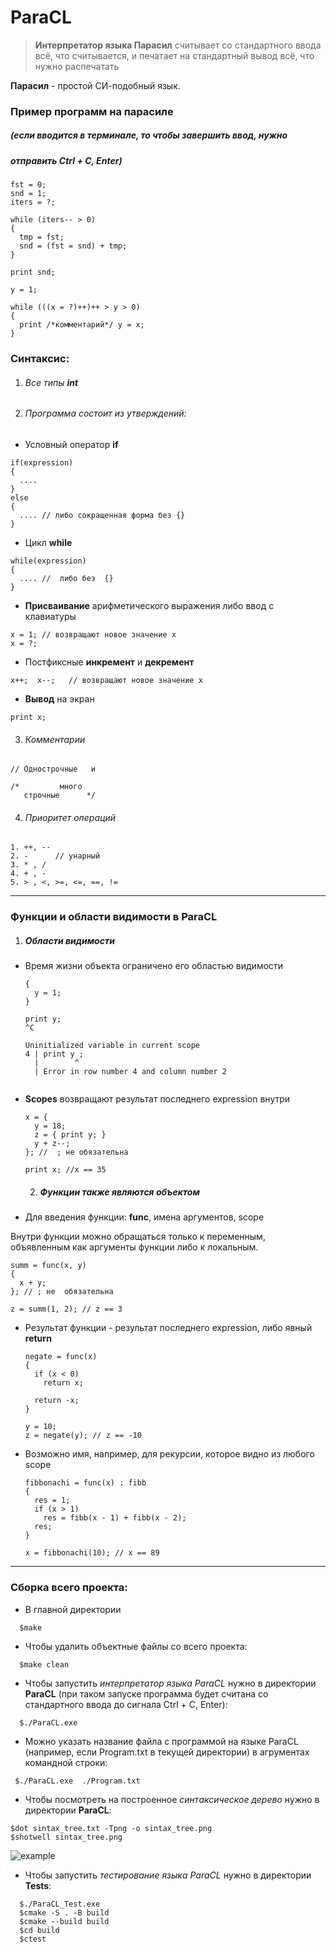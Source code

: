 # ParaCL 

> **Интерпретатор языка Парасил** считывает со стандартного ввода всё, что считывается, и печатает на стандартный вывод всё, что нужно распечатать

 **Парасил** - простой СИ-подобный язык.
  
 ### Пример программ на парасиле
 ##### (если вводится в терминале, то чтобы завершить ввод, нужно
 ##### отправить Ctrl + C, Enter)
 

  ```
  fst = 0;
  snd = 1;
  iters = ?;

  while (iters-- > 0)
  {
    tmp = fst;
    snd = (fst = snd) + tmp;
  }

  print snd;

  ```

  ```
  y = 1;

  while (((x = ?)++)++ > y > 0)
  {
    print /*комментарий*/ y = x;
  }

  ```

 ### Синтаксис:

  1. ###### Все типы **int**

  2. ###### Программа состоит из *утверждений*:


  * Условный оператор **if**
  ```
  if(expression) 
  {
    ....
  }
  else
  {
    .... // либо сокращенная форма без {}
  }
  ```


  * Цикл **while**
  ```
  while(expression)
  {
    .... //  либо без  {}
  }
  ```


  * **Присваивание** арифметического выражения либо ввод с клавиатуры
  ```
  x = 1; // возвращают новое значение x
  x = ?; 
  ```


  * Постфиксные **инкремент** и **декремент**
  ```
  x++;  x--;   // возвращают новое значение x 
  ```


  * **Вывод** на экран
  ```
  print x; 
  ```


  3. ###### Комментарии
  ```
  // Однострочные   и 

  /*         много
     строчные      */
  ```


  4. ###### Приоритет операций
  ```
  1. ++, --
  2. -      // унарный
  3. * , /
  4. + , -
  5. > , <, >=, <=, ==, !=
  ```

-----------------------------------------------------------------------------

 ### Функции и области видимости в ParaCL


  1. ##### Области видимости

* Время жизни объекта ограничено его областью видимости
  ```
  {
    y = 1;
  }

  print y;
  ^C

  Uninitialized variable in current scope
  4 | print y ; 
    |        ^
    | Error in row number 4 and column number 2


  ```


* **Scopes** возвращают результат последнего expression внутри
  ```
  x = {
    y = 18;
    z = { print y; }
    y + z--;
  }; //  ; не обязательна

  print x; //x == 35
  ```



  2. ##### Функции также являются объектом

* Для введения функции:  **func**, имена аргументов, scope

Внутри функции можно обращаться только к переменным, объявленным как аргументы функции либо к локальным.

  ```
  summ = func(x, y)
  {
    x + y;
  }; // ; не  обязательна

  z = summ(1, 2); // z == 3
  ```


* Результат функции - результат последнего expression, либо явный **return**
  ```
  negate = func(x)
  {
    if (x < 0)
      return x;

    return -x;
  }

  y = 10;
  z = negate(y); // z == -10
  ```


* Возможно имя, например, для рекурсии, которое видно из любого scope
  ```
  fibbonachi = func(x) : fibb
  {
    res = 1;
    if (x > 1)
      res = fibb(x - 1) + fibb(x - 2);
    res;
  }

  x = fibbonachi(10); // x == 89
  ```



 
-----------------------------------------------------------------------------

 ### Сборка всего проекта:  
 
 * В главной директории
```
  $make
```
 * Чтобы удалить объектные файлы со всего проекта:  
```
  $make clean
```

 * Чтобы запустить *интерпретатор языка ParaCL* нужно в директории **ParaCL** (при таком запуске программа будет считана со стандартного ввода до сигнала Ctrl + C, Enter):
``` 
  $./ParaCL.exe   
``` 

 * Можно указать название файла с программой на языке ParaCL (например, если Program.txt в текущей директории) в агрументах командной строки:
```
 $./ParaCL.exe  ./Program.txt
```

 * Чтобы посмотреть на построенное *синтаксическое дерево* нужно в директории **ParaCL**:
 ```
 $dot sintax_tree.txt -Tpng -o sintax_tree.png
 $shotwell sintax_tree.png

 ```

![example](sintax_tree.png)  


 * Чтобы запустить *тестирование языка ParaCL* нужно в директории **Tests**:  
```  
  $./ParaCL_Test.exe  
  $cmake -S . -B build
  $cmake --build build  
  $cd build    
  $ctest  
``` 
